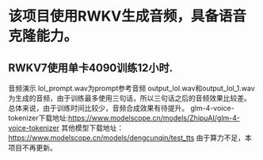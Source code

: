# 该项目使用RWKV生成音频，具备语音克隆能力。
## RWKV7使用单卡4090训练12小时.
音频演示
lol_prompt.wav为prompt参考音频
output_lol.wav和output_lol_1.wav为生成的音频，由于训练最多使用三句话，所以三句话之后的音频效果比较差。
总体来说，由于训练时间比较少，音频合成效果有待提升。
glm-4-voice-tokenizer下载地址:https://www.modelscope.cn/models/ZhipuAI/glm-4-voice-tokenizer
其他模型下载地址：https://www.modelscope.cn/models/dengcunqin/test_tts
由于算力不足，本项目不再更新。